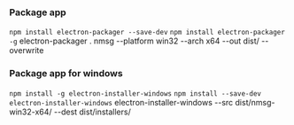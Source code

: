 ### Package app
`npm install electron-packager --save-dev`
`npm install electron-packager -g`
electron-packager . nmsg --platform win32 --arch x64 --out dist/ --overwrite

### Package app for windows
`npm install -g electron-installer-windows`
`npm install --save-dev electron-installer-windows`
electron-installer-windows --src dist/nmsg-win32-x64/ --dest dist/installers/